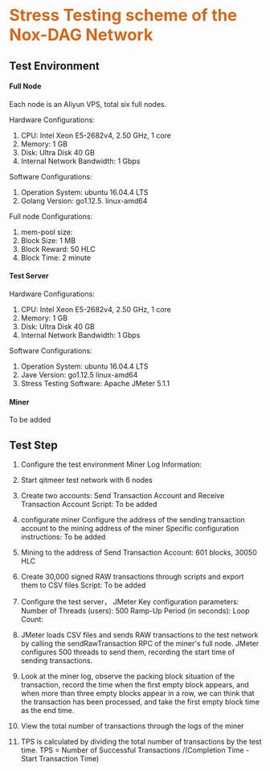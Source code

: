 # <font color=Chocolate size=6>Stress Testing scheme of the Nox-DAG Network</font>

## Test Environment

#### Full Node
Each node is an Aliyun VPS, total six full nodes.

Hardware Configurations:
1. CPU: Intel Xeon E5-2682v4, 2.50 GHz, 1 core
2. Memory: 1 GB
3. Disk: Ultra Disk 40 GB
4. Internal Network Bandwidth: 1 Gbps

Software Configurations:
1. Operation System: ubuntu 16.04.4 LTS
2. Golang Version: go1.12.5.  linux-amd64

Full node Configurations:
1. mem-pool size:
2. Block Size: 1 MB
3. Block Reward: 50 HLC
4. Block Time: 2 minute

#### Test Server
Hardware Configurations:
1. CPU: Intel Xeon E5-2682v4, 2.50 GHz, 1 core
2. Memory: 1 GB
3. Disk: Ultra Disk 40 GB
4. Internal Network Bandwidth: 1 Gbps

Software Configurations:
1. Operation System: ubuntu 16.04.4 LTS
2. Jave Version: go1.12.5  linux-amd64
3. Stress Testing Software: Apache JMeter 5.1.1

#### Miner
To be added

## Test Step
1. Configure the test environment
Miner Log Information: 

2. Start qitmeer test network with 6 nodes

3. Create two accounts: Send Transaction Account and Receive Transaction Account
Script: To be added

4. configurate miner
Configure the address of the sending transaction account to the mining address of the miner
Specific configuration instructions: To be added

5. Mining to the address of Send Transaction Account: 601 blocks, 30050 HLC

6. Create 30,000 signed RAW transactions through scripts and export them to CSV files
Script: To be added

7. Configure the test server， JMeter
Key configuration parameters:
Number of Threads (users): 500
Ramp-Up Period (in seconds):
Loop Count:

8. JMeter loads CSV files and sends RAW transactions to the test network 
by calling the sendRawTransaction RPC of the miner's full node. JMeter configures 500 threads to send them, 
recording the start time of sending transactions.

9. Look at the miner log, observe the packing block situation of the transaction, record the time when the first empty block appears,
 and when more than three empty blocks appear in a row, we can think that the transaction has been processed, 
 and take the first empty block time as the end time.
 
10. View the total number of transactions through the logs of the miner

11. TPS is calculated by dividing the total number of transactions by the test time.
TPS = Number of Successful Transactions /(Completion Time - Start Transaction Time)






